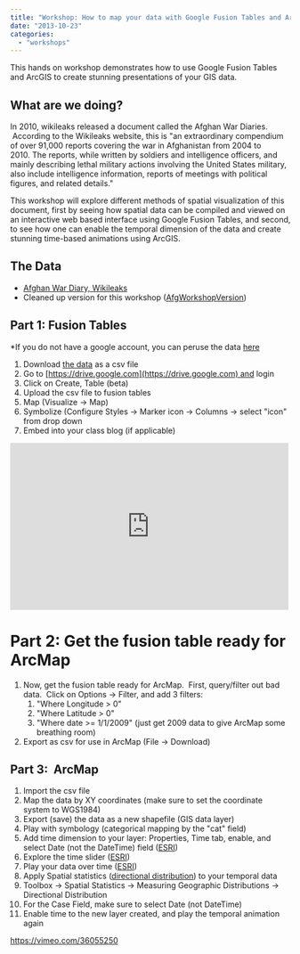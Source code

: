 ```yaml
---
title: "Workshop: How to map your data with Google Fusion Tables and ArcGIS"
date: "2013-10-23"
categories: 
  - "workshops"
---
```


This hands on workshop demonstrates how to use Google Fusion Tables and ArcGIS to create stunning presentations of your GIS data.

## What are we doing?

In 2010, wikileaks released a document called the Afghan War Diaries.  According to the Wikileaks website, this is "an extraordinary compendium of over 91,000 reports covering the war in Afghanistan from 2004 to 2010. The reports, while written by soldiers and intelligence officers, and mainly describing lethal military actions involving the United States military, also include intelligence information, reports of meetings with political figures, and related details."

This workshop will explore different methods of spatial visualization of this document, first by seeing how spatial data can be compiled and viewed on an interactive web based interface using Google Fusion Tables, and second, to see how one can enable the temporal dimension of the data and create stunning time-based animations using ArcGIS.

## The Data

- [Afghan War Diary, Wikileaks](https://wikileaks.org/wiki/Afghan_War_Diary,_2004-2010) 
- Cleaned up version for this workshop ([AfgWorkshopVersion](http://gis.yohman.com/wp-content/uploads/2012/02/AfgWorkshopVersion.zip))

## Part 1: Fusion Tables

\*If you do not have a google account, you can peruse the data [here](https://www.google.com/fusiontables/DataSource?snapid=S509701D5LQ)

1. Download [the data](http://gis.yohman.com/wp-content/uploads/2012/02/AfgWorkshopVersion.zip) as a csv file
2. Go to [https://drive.google.com](https://drive.google.com) and login
3. Click on Create, Table (beta)
4. Upload the csv file to fusion tables
5. Map (Visualize -> Map)
6. Symbolize (Configure Styles -> Marker icon -> Columns -> select "icon" from drop down
7. Embed into your class blog (if applicable)

<iframe width="500" height="300" scrolling="no" frameborder="no" src="https://www.google.com/fusiontables/embedviz?viz=MAP&amp;q=select+col4+from+1CRJcx8lzPReSYFEwPxyspZcwZmv12F5nlgicIsw&amp;h=false&amp;lat=31.485780211014898&amp;lng=67.66985893199215&amp;z=6&amp;t=4&amp;l=col4"></iframe>

# Part 2: Get the fusion table ready for ArcMap

1. Now, get the fusion table ready for ArcMap.  First, query/filter out bad data.  Click on Options -> Filter, and add 3 filters:
    1. "Where Longitude > 0"
    2. "Where Latitude > 0"
    3. "Where date >= 1/1/2009" (just get 2009 data to give ArcMap some breathing room)
2. Export as csv for use in ArcMap (File -> Download)

## Part 3:  ArcMap

1. Import the csv file
2. Map the data by XY coordinates (make sure to set the coordinate system to WGS1984)
3. Export (save) the data as a new shapefile (GIS data layer)
4. Play with symbology (categorical mapping by the "cat" field)
5. Add time dimension to your layer: Properties, Time tab, enable, and select Date (not the DateTime) field ([ESRI](http://help.arcgis.com/en/arcgisdesktop/10.0/help/index.html#//005z0000000p000000.htm))
6. Explore the time slider ([ESRI](http://help.arcgis.com/en/arcgisdesktop/10.0/help/index.html#/Using_the_Time_Slider_window/005z0000000z000000/))
7. Play your data over time ([ESRI](http://help.arcgis.com/en/arcgisdesktop/10.0/help/index.html#/Playing_a_time_visualization/005z0000001t000000/))
8. Apply Spatial statistics ([directional distribution](http://help.arcgis.com/en/arcgisdesktop/10.0/help/index.html#//005p00000016000000.htm)) to your temporal data
9. Toolbox -> Spatial Statistics -> Measuring Geographic Distributions -> Directional Distribution
10. For the Case Field, make sure to select Date (not DateTime)
11. Enable time to the new layer created, and play the temporal animation again

https://vimeo.com/36055250
